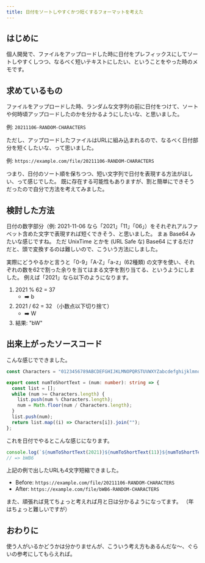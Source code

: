 ```yaml
---
title: 日付をソートしやすくかつ短くするフォーマットを考えた
---
```


## はじめに

個人開発で、ファイルをアップロードした時に日付をプレフィックスにしてソートしやすくしつつ、なるべく短いテキストにしたい、ということをやった時のメモです。

## 求めているもの

ファイルをアップロードした時、ランダムな文字列の前に日付をつけて、ソートや何時頃アップロードしたのかを分かるようにしたいな、と思いました。

例: `20211106-RANDOM-CHARACTERS`

ただし、アップロードしたファイルはURLに組み込まれるので、なるべく日付部分を短くしたいな、って思いました。

例: `https://example.com/file/20211106-RANDOM-CHARACTERS`

つまり、日付のソート順を保ちつつ、短い文字列で日付を表現する方法がほしい、って感じでした。
既に存在する可能性もありますが、割と簡単にできそうだったので自分で方法を考えてみました。

## 検討した方法

日付の数字部分（例: 2021-11-06 なら「2021」「11」「06」）をそれぞれアルファベット含めた文字で表現すれば短くできそう、と思いました。
まぁ Base64 みたいな感じですね。
ただ UnixTime とかを (URL Safe な) Base64 にするだけだと、頭で変換するのは難しいので、こういう方法にしました。

実際にどうやるかと言うと「0-9」「A-Z」「a-z」(62種類) の文字を使い、それぞれの数を62で割った余りを当てはまる文字を割り当てる、というようにしました。
例えば「2021」なら以下のようになります。

1. 2021 % 62 = 37
    - :arrow_right: b
1. 2021 / 62 = 32 （小数点以下切り捨て）
    - :arrow_right: W
1. 結果: "bW"

## 出来上がったソースコード

こんな感じでできました。

```typescript
const Characters = "0123456789ABCDEFGHIJKLMNOPQRSTUVWXYZabcdefghijklmnopqrstuvwxyz";

export const numToShortText = (num: number): string => {
  const list = [];
  while (num >= Characters.length) {
    list.push(num % Characters.length);
    num = Math.floor(num / Characters.length);
  }
  list.push(num);
  return list.map((i) => Characters[i]).join("");
};
```

これを日付でやるとこんな感じになります。

```typescript
console.log(`${numToShortText(2021)}${numToShortText(11)}${numToShortText(6)}`)
// => bWB6
```

上記の例で出したURLも4文字短縮できました。

- Before: `https://example.com/file/20211106-RANDOM-CHARACTERS`
- After: `https://example.com/file/bWB6-RANDOM-CHARACTERS`

また、頑張れば見てちょっと考えれば月と日は分かるようになってます。
（年はちょっと難しいですが）

## おわりに

使う人がいるかどうかは分かりませんが、こういう考え方もあるんだな〜、ぐらいの参考にしてもらえれば。
